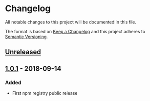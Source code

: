 # Changelog
All notable changes to this project will be documented in this file.

The format is based on [Keep a Changelog](https://keepachangelog.com/en/1.0.0/)
and this project adheres to [Semantic Versioning](https://semver.org/spec/v2.0.0.html).

## [Unreleased]

## [1.0.1] - 2018-09-14
### Added
- First npm registry public release

[Unreleased]: https://github.com/djanta/djantajs-compiler-core/compare/v1.0.1...HEAD
[1.0.1]: https://github.com/djanta/djantajs-compiler-core/compare/v1.0.0...v1.0.1
